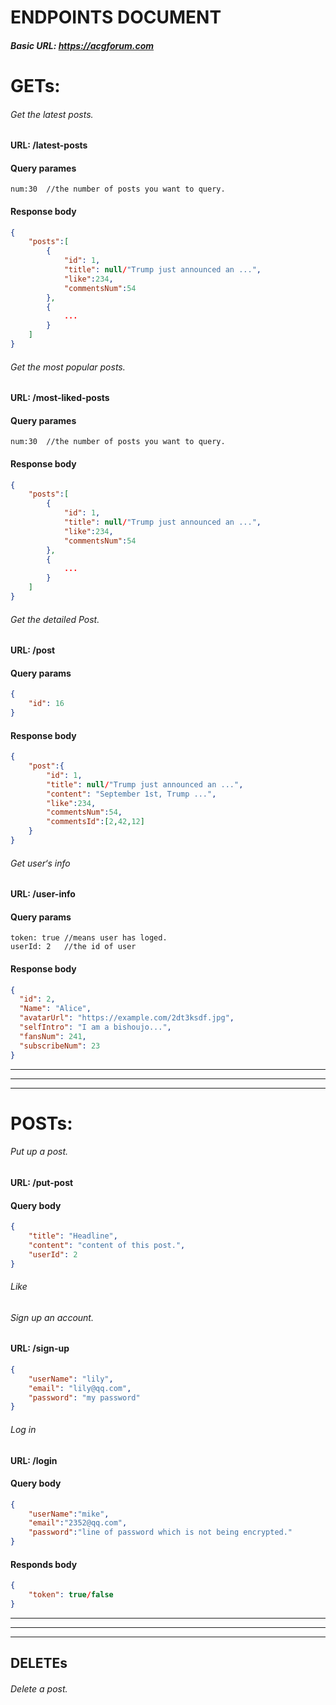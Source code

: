 # ENDPOINTS DOCUMENT

##### Basic URL: https://acgforum.com

# GETs:

###### Get the latest posts.

#### URL: /latest-posts

#### Query parames

```
num:30	//the number of posts you want to query.
```

#### Response body

```json
{
    "posts":[
    	{
            "id": 1,
            "title": null/"Trump just announced an ...",
            "like":234,
            "commentsNum":54
        },
		{
            ...
        }
    ]
}
```

###### Get the most popular posts.

#### URL: /most-liked-posts

#### Query parames

```
num:30	//the number of posts you want to query.
```

#### Response body

```json
{
    "posts":[
    	{
            "id": 1,
            "title": null/"Trump just announced an ...",
            "like":234,
            "commentsNum":54
        },
		{
            ...
        }
    ]
}
```

###### Get the detailed Post.

#### URL: /post

#### Query params

```json
{
    "id": 16
}
```

#### Response body

```json
{
    "post":{
		"id": 1,
        "title": null/"Trump just announced an ...",
        "content": "September 1st, Trump ...",
        "like":234,
        "commentsNum":54,	
        "commentsId":[2,42,12]
    }
}
```

###### Get user‘s info

#### URL: /user-info

#### Query params

```
token: true	//means user has loged.
userId: 2	//the id of user
```

#### Response body

```json
{
  "id": 2,
  "Name": "Alice",
  "avatarUrl": "https://example.com/2dt3ksdf.jpg",
  "selfIntro": "I am a bishoujo...",
  "fansNum": 241,
  "subscribeNum": 23
}

```





------

------

------



# POSTs:

###### Put up a post.

#### URL: /put-post

#### Query body

```json
{
    "title": "Headline",
    "content": "content of this post.",
    "userId": 2
}
```

###### Like 

###### Sign up an account.

#### URL: /sign-up

```json
{
    "userName": "lily",
    "email": "lily@qq.com",
    "password": "my password"
}
```

###### Log in

#### URL: /login

#### Query body

```json
{
	"userName":"mike",
    "email":"2352@qq.com",
    "password":"line of password which is not being encrypted."
}
```

#### Responds body

```json
{
    "token": true/false
}
```







------

------

------

## DELETEs

###### Delete a post.
